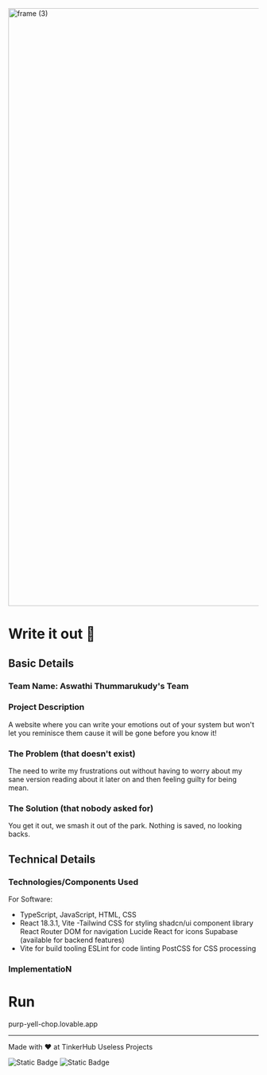  <img width="3188" height="1202" alt="frame (3)" src="https://github.com/user-attachments/assets/517ad8e9-ad22-457d-9538-a9e62d137cd7" />


# Write it out 🎯


## Basic Details
### Team Name: Aswathi Thummarukudy's Team

### Project Description
A website where you can write your emotions out of your system but won't let you reminisce them cause it will be gone before you know it!
### The Problem (that doesn't exist)
The need to write my frustrations out without having to worry about my sane version reading about it later on and then feeling guilty for being mean.
### The Solution (that nobody asked for)
You get it out, we smash it out of the park. Nothing is saved, no looking backs.
## Technical Details
### Technologies/Components Used
For Software:
- TypeScript, JavaScript, HTML, CSS
- React 18.3.1, Vite
-Tailwind CSS for styling
shadcn/ui component library
React Router DOM for navigation
Lucide React for icons
Supabase (available for backend features)
- Vite for build tooling
ESLint for code linting
PostCSS for CSS processing

### ImplementatioN


# Run
purp-yell-chop.lovable.app









---
Made with ❤️ at TinkerHub Useless Projects 

![Static Badge](https://img.shields.io/badge/TinkerHub-24?color=%23000000&link=https%3A%2F%2Fwww.tinkerhub.org%2F)
![Static Badge](https://img.shields.io/badge/UselessProjects--25-25?link=https%3A%2F%2Fwww.tinkerhub.org%2Fevents%2FQ2Q1TQKX6Q%2FUseless%2520Projects)


